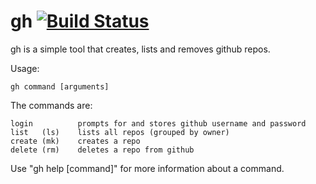 gh [![Build Status](https://travis-ci.org/voutasaurus/gh.svg?branch=master)](https://travis-ci.org/voutasaurus/gh)
=======

gh is a simple tool that creates, lists and removes github repos.

Usage:

	gh command [arguments]

The commands are:

	login          prompts for and stores github username and password
	list   (ls)    lists all repos (grouped by owner)
	create (mk)    creates a repo
	delete (rm)    deletes a repo from github

Use "gh help [command]" for more information about a command.
